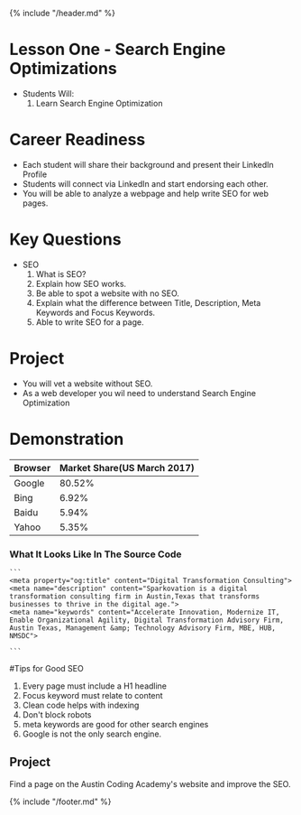 {% include "/header.md" %}

# Lesson One - Search Engine Optimizations

* Students Will:
    1. Learn Search Engine Optimization

# Career Readiness
* Each student will share their background and present their LinkedIn Profile
* Students will connect via LinkedIn and start endorsing each other.
* You will be able to analyze a webpage and help write SEO for web pages.

# Key Questions

* SEO
    1. What is SEO? 
    2. Explain how SEO works.
    3. Be able to spot a website with no SEO.
    4. Explain what the difference between Title, Description, Meta Keywords and Focus Keywords.
    5. Able to write SEO for a page. 

# Project
* You will vet a website without SEO.
* As a web developer you wil need to understand Search Engine Optimization

# Demonstration
Browser | Market Share(US March 2017)
------------ | -------------
Google | 80.52%
Bing | 6.92%
Baidu | 5.94%
Yahoo | 5.35%

### What It Looks Like In The Source Code
    ```
    <meta property="og:title" content="Digital Transformation Consulting">
    <meta name="description" content="Sparkovation is a digital transformation consulting firm in Austin,Texas that transforms businesses to thrive in the digital age.">
    <meta name="keywords" content="Accelerate Innovation, Modernize IT, Enable Organizational Agility, Digital Transformation Advisory Firm, Austin Texas, Management &amp; Technology Advisory Firm, MBE, HUB, NMSDC">

    ```

#Tips for Good SEO
1. Every page must include a H1 headline
2. Focus keyword must relate to content
3. Clean code helps with indexing
4. Don't block robots
5. meta keywords are good for other search engines
6. Google is not the only search engine.

## Project
Find a page on the Austin Coding Academy's website and improve the SEO.




{% include "/footer.md" %}
